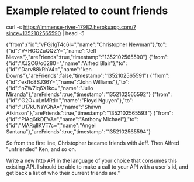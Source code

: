 # Example related to count friends 

curl -s https://immense-river-17982.herokuapp.com/?since=1352102565590 | head -5

{"from":{"id":"vFGj1gT4c6I=","name":"Christopher Newman"},"to":{"id":"V+HGOZuQQZY=","name":"Jeff Nieves"},"areFriends":true,"timestamp":"1352102565590"}
{"from":{"id":"XJ2CG/o6280=","name":"Alfred Blair"},"to":{"id":"Darv88kRhV4=","name":"ken Downs"},"areFriends":false,"timestamp":"1352102565591"}
{"from":{"id":"exffc8SJ36Y=","name":"John Williams"},"to":{"id":"nZW7lq6X1kc=","name":"Julio Miranda"},"areFriends":true,"timestamp":"1352102565592"}
{"from":{"id":"G2O+uLnMRtI=","name":"Floyd Nguyen"},"to":{"id":"U17kUNsYGhA=","name":"Shawn Atkinson"},"areFriends":true,"timestamp":"1352102565593"}
{"from":{"id":"PIAg6tkDEVA=","name":"Anthony Michael"},"to":{"id":"MARqIlKVT7c=","name":"Angel Santana"},"areFriends":true,"timestamp":"1352102565594"}

So from the first line, Christopher became friends with Jeff.  Then Alfred "unfriended" Ken, and so on.

Write a new http API in the language of your choice that consumes this existing API.  I should be able to make a call to your API with a user's id, and get back a list of who their current friends are."

